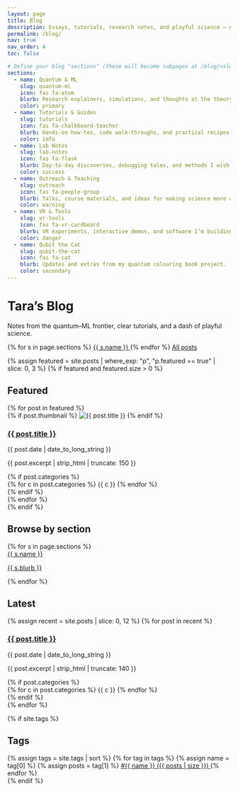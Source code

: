 ```yaml
---
layout: page
title: Blog
description: Essays, tutorials, research notes, and playful science — neatly organised.
permalink: /blog/
nav: true
nav_order: 4
toc: false

# Define your blog "sections" (these will become subpages at /blog/<slug>/)
sections:
  - name: Quantum & ML
    slug: quantum-ml
    icon: fas fa-atom
    blurb: Research explainers, simulations, and thoughts at the theory–experiment interface.
    color: primary
  - name: Tutorials & Guides
    slug: tutorials
    icon: fas fa-chalkboard-teacher
    blurb: Hands-on how-tos, code walk-throughs, and practical recipes.
    color: info
  - name: Lab Notes
    slug: lab-notes
    icon: fas fa-flask
    blurb: Day-to-day discoveries, debugging tales, and methods I wish I’d known sooner.
    color: success
  - name: Outreach & Teaching
    slug: outreach
    icon: fas fa-people-group
    blurb: Talks, course materials, and ideas for making science more accessible.
    color: warning
  - name: VR & Tools
    slug: vr-tools
    icon: fas fa-vr-cardboard
    blurb: VR experiments, interactive demos, and software I’m building.
    color: danger
  - name: Qubit the Cat
    slug: qubit-the-cat
    icon: fas fa-cat
    blurb: Updates and extras from my quantum colouring book project.
    color: secondary
---
```


<div class="p-4 p-md-5 mb-4 bg-primary bg-gradient text-white rounded-3 shadow-sm">
  <div class="container-fluid py-2">
    <h1 class="display-5 fw-bold mb-1">Tara’s Blog</h1>
    <p class="lead mb-0">Notes from the quantum–ML frontier, clear tutorials, and a dash of playful science.</p>
  </div>
</div>

<!-- Quick category buttons -->
<div class="d-flex flex-wrap gap-2 mb-4">
  {% for s in page.sections %}
    <a class="btn btn-{{ s.color }} btn-sm" href="{{ '/blog/' | append: s.slug | relative_url }}">
      <i class="{{ s.icon }}"></i> {{ s.name }}
    </a>
  {% endfor %}
  <a class="btn btn-outline-secondary btn-sm" href="#all-posts"><i class="fas fa-list-ul"></i> All posts</a>
</div>

<!-- Featured posts -->
{% assign featured = site.posts | where_exp: "p", "p.featured == true" | slice: 0, 3 %}
{% if featured and featured.size > 0 %}
  <h2 class="h4 mt-4 mb-3"><i class="fas fa-star me-2 text-warning"></i>Featured</h2>
  <div class="row">
    {% for post in featured %}
      <div class="col-md-4 mb-3">
        <div class="card h-100 shadow-sm">
          {% if post.thumbnail %}
            <img class="card-img-top" src="{{ post.thumbnail | relative_url }}" alt="{{ post.title }}">
          {% endif %}
          <div class="card-body">
            <h3 class="h5 card-title"><a href="{{ post.url | relative_url }}">{{ post.title }}</a></h3>
            <p class="card-text text-muted small mb-2">{{ post.date | date_to_long_string }}</p>
            <p class="card-text">{{ post.excerpt | strip_html | truncate: 150 }}</p>
            {% if post.categories %}
              <div class="mt-2">
                {% for c in post.categories %}
                  <span class="badge rounded-pill text-bg-light me-1">{{ c }}</span>
                {% endfor %}
              </div>
            {% endif %}
          </div>
        </div>
      </div>
    {% endfor %}
  </div>
{% endif %}

<!-- Sections grid -->
<h2 class="h4 mt-4 mb-3"><i class="fas fa-folder-tree me-2"></i>Browse by section</h2>
<div class="row">
  {% for s in page.sections %}
    <div class="col-md-6 col-lg-4 mb-3">
      <a class="text-decoration-none" href="{{ '/blog/' | append: s.slug | relative_url }}">
        <div class="card h-100 border-0 shadow-sm">
          <div class="card-body">
            <span class="badge bg-{{ s.color }} mb-2"><i class="{{ s.icon }}"></i> {{ s.name }}</span>
            <p class="mb-0 text-body">{{ s.blurb }}</p>
          </div>
        </div>
      </a>
    </div>
  {% endfor %}
</div>

<!-- Latest posts -->
<h2 id="all-posts" class="h4 mt-4 mb-3"><i class="fas fa-clock me-2"></i>Latest</h2>
<div class="row">
  {% assign recent = site.posts | slice: 0, 12 %}
  {% for post in recent %}
    <div class="col-md-6 col-lg-4 mb-3">
      <div class="card h-100 shadow-sm">
        <div class="card-body">
          <h3 class="h5 card-title"><a href="{{ post.url | relative_url }}">{{ post.title }}</a></h3>
          <p class="card-text text-muted small mb-2">{{ post.date | date_to_long_string }}</p>
          <p class="card-text">{{ post.excerpt | strip_html | truncate: 140 }}</p>
          {% if post.categories %}
            <div class="mt-2">
              {% for c in post.categories %}
                <span class="badge rounded-pill text-bg-light me-1">{{ c }}</span>
              {% endfor %}
            </div>
          {% endif %}
        </div>
      </div>
    </div>
  {% endfor %}
</div>

<!-- Tag cloud -->
{% if site.tags %}
  <h2 class="h4 mt-4 mb-3"><i class="fas fa-tags me-2"></i>Tags</h2>
  <div class="d-flex flex-wrap gap-2">
    {% assign tags = site.tags | sort %}
    {% for tag in tags %}
      {% assign name = tag[0] %}
      {% assign posts = tag[1] %}
      <a class="badge rounded-pill text-bg-secondary text-decoration-none" href="{{ '/tags/#' | append: name | relative_url }}">
        #{{ name }} <span class="small">({{ posts | size }})</span>
      </a>
    {% endfor %}
  </div>
{% endif %}
